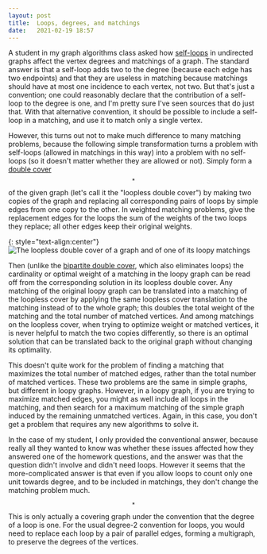 ```yaml
---
layout: post
title:  Loops, degrees, and matchings
date:   2021-02-19 18:57
---
```

A student in my graph algorithms class asked how [self-loops](Loop (graph theory)) in undirected graphs affect the vertex degrees and matchings of a graph. The standard answer is that a self-loop adds two to the degree (because each edge has two endpoints) and that they are useless in matching because matchings should have at most one incidence to each vertex, not two. But that's just a convention; one could reasonably declare that the contribution of a self-loop to the degree is one, and I'm pretty sure I've seen sources that do just that. With that alternative convention, it should be possible to include a self-loop in a matching, and use it to match only a single vertex.

However, this turns out not to make much difference to many matching problems, because the following simple transformation turns a problem with self-loops (allowed in matchings in this way) into a problem with no self-loops (so it doesn't matter whether they are allowed or not). Simply form a [double cover](https://en.wikipedia.org/wiki/Covering_graph)$$^*$$ of the given graph (let's call it the "loopless double cover") by making two copies of the graph and replacing all corresponding pairs of loops by simple edges from one copy to the other. In weighted matching problems, give the replacement edges for the loops the sum of the weights of the two loops they replace; all other edges keep their original weights.

{: style="text-align:center"}
![The loopless double cover of a graph and of one of its loopy matchings]({{site.baseurl}}/assets/2021/loopless-double-cover.svg)

Then (unlike the [bipartite double cover](https://en.wikipedia.org/wiki/Bipartite_double_cover), which also eliminates loops) the cardinality or optimal weight of a matching in the loopy graph can be read off from the corresponding solution in its loopless double cover. Any matching of the original loopy graph can be translated into a matching of the loopless cover by applying the same loopless cover translation to the matching instead of to the whole graph; this doubles the total weight of the matching and the total number of matched vertices. And among matchings on the loopless cover, when trying to optimize weight or matched vertices, it is never helpful to match the two copies differently, so there is an optimal solution that can be translated back to the original graph without changing its optimality.

This doesn't quite work for the problem of finding a matching that maximizes the total number of matched edges, rather than the total number of matched vertices. These two problems are the same in simple graphs, but different in loopy graphs. However, in a loopy graph, if you are trying to maximize matched edges, you might as well include all loops in the matching, and then search for a maximum matching of the simple graph induced by the remaining unmatched vertices. Again, in this case, you don't get a problem that requires any new algorithms to solve it.

In the case of my student, I only provided the conventional answer, because really all they wanted to know was whether these issues affected how they answered one of the homework questions, and the answer was that the question didn't involve and didn't need loops. However it seems that the more-complicated answer is that even if you allow loops to count only one unit towards degree, and to be included in matchings, they don't change the matching problem much.

$$^*$$ This is only actually a covering graph under the convention that the degree of a loop is one. For the usual degree-2 convention for loops, you would need to replace each loop by a pair of parallel edges, forming a multigraph, to preserve the degrees of the vertices.